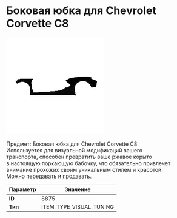 # Боковая юбка для Chevrolet Corvette C8

![Item Image](../img/8875.webp?raw=true)

Предмет: Боковая юбка для Chevrolet Corvette C8<br>Используется для визуальной модификаций вашего<br>транспорта, способен превратить ваше ржавое корыто<br>в настоящую порхающую бабочку, что обязательно привлечет<br>внимание прохожих своим уникальным стилем и красотой.<br>Можно передавать и продавать.


| Параметр | Значение |
|----------|----------|
| **ID** | 8875 |
| **Тип** | ITEM_TYPE_VISUAL_TUNING |

